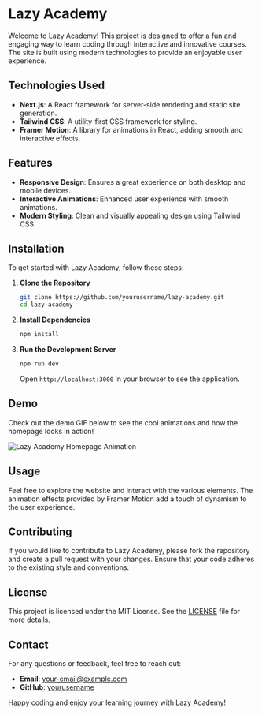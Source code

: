 # Lazy Academy

Welcome to Lazy Academy! This project is designed to offer a fun and engaging way to learn coding through interactive and innovative courses. The site is built using modern technologies to provide an enjoyable user experience.

## Technologies Used

- **Next.js**: A React framework for server-side rendering and static site generation.
- **Tailwind CSS**: A utility-first CSS framework for styling.
- **Framer Motion**: A library for animations in React, adding smooth and interactive effects.

## Features

- **Responsive Design**: Ensures a great experience on both desktop and mobile devices.
- **Interactive Animations**: Enhanced user experience with smooth animations.
- **Modern Styling**: Clean and visually appealing design using Tailwind CSS.

## Installation

To get started with Lazy Academy, follow these steps:

1. **Clone the Repository**

    ```bash
    git clone https://github.com/yourusername/lazy-academy.git
    cd lazy-academy
    ```

2. **Install Dependencies**

    ```bash
    npm install
    ```

3. **Run the Development Server**

    ```bash
    npm run dev
    ```

    Open `http://localhost:3000` in your browser to see the application.

## Demo

Check out the demo GIF below to see the cool animations and how the homepage looks in action!

![Lazy Academy Homepage Animation](public/lazy-academy-demo.gif)

## Usage

Feel free to explore the website and interact with the various elements. The animation effects provided by Framer Motion add a touch of dynamism to the user experience. 

## Contributing

If you would like to contribute to Lazy Academy, please fork the repository and create a pull request with your changes. Ensure that your code adheres to the existing style and conventions.

## License

This project is licensed under the MIT License. See the [LICENSE](LICENSE) file for more details.

## Contact

For any questions or feedback, feel free to reach out:

- **Email**: your-email@example.com
- **GitHub**: [yourusername](https://github.com/yourusername)

Happy coding and enjoy your learning journey with Lazy Academy!

